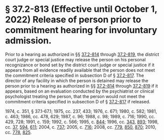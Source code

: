 # § 37.2-813 (Effective until October 1, 2022) Release of person prior to commitment hearing for involuntary admission.

<p>Prior to a hearing as authorized in §§ <a href='http://law.lis.virginia.gov/vacode/37.2-814/'>37.2-814</a> through <a href='http://law.lis.virginia.gov/vacode/37.2-819/'>37.2-819</a>, the district court judge or special justice may release the person on his personal recognizance or bond set by the district court judge or special justice if it appears from all evidence readily available that the person does not meet the commitment criteria specified in subsection D of § <a href='http://law.lis.virginia.gov/vacode/37.2-817/'>37.2-817</a>. The director of any facility in which the person is detained may release the person prior to a hearing as authorized in §§ <a href='http://law.lis.virginia.gov/vacode/37.2-814/'>37.2-814</a> through <a href='http://law.lis.virginia.gov/vacode/37.2-819/'>37.2-819</a> if it appears, based on an evaluation conducted by the psychiatrist or clinical psychologist treating the person, that the person would not meet the commitment criteria specified in subsection D of § <a href='http://law.lis.virginia.gov/vacode/37.2-817/'>37.2-817</a> if released.</p><p>1974, c. 351, § 37.1-67.1; 1975, cc. 237, 433; 1976, c. 671; 1980, c. 582; 1981, c. 463; 1986, cc. 478, 629; 1987, c. 96; 1988, c. 98; 1989, c. 716; 1990, cc. 429, 728; 1991, c. 159; 1992, c. 566; 1995, c. <a href='http://lis.virginia.gov/cgi-bin/legp604.exe?951+ful+CHAP0844'>844</a>; 1996, cc. <a href='http://lis.virginia.gov/cgi-bin/legp604.exe?961+ful+CHAP0343'>343</a>, <a href='http://lis.virginia.gov/cgi-bin/legp604.exe?961+ful+CHAP0893'>893</a>; 1998, cc. <a href='http://lis.virginia.gov/cgi-bin/legp604.exe?981+ful+CHAP0037'>37</a>, <a href='http://lis.virginia.gov/cgi-bin/legp604.exe?981+ful+CHAP0594'>594</a>, <a href='http://lis.virginia.gov/cgi-bin/legp604.exe?981+ful+CHAP0611'>611</a>; 2004, c. <a href='http://lis.virginia.gov/cgi-bin/legp604.exe?041+ful+CHAP0737'>737</a>; 2005, c. <a href='http://lis.virginia.gov/cgi-bin/legp604.exe?051+ful+CHAP0716'>716</a>; 2008, cc. <a href='http://lis.virginia.gov/cgi-bin/legp604.exe?081+ful+CHAP0779'>779</a>, <a href='http://lis.virginia.gov/cgi-bin/legp604.exe?081+ful+CHAP0850'>850</a>, <a href='http://lis.virginia.gov/cgi-bin/legp604.exe?081+ful+CHAP0870'>870</a>; 2010, cc. <a href='http://lis.virginia.gov/cgi-bin/legp604.exe?101+ful+CHAP0778'>778</a>, <a href='http://lis.virginia.gov/cgi-bin/legp604.exe?101+ful+CHAP0825'>825</a>.</p>